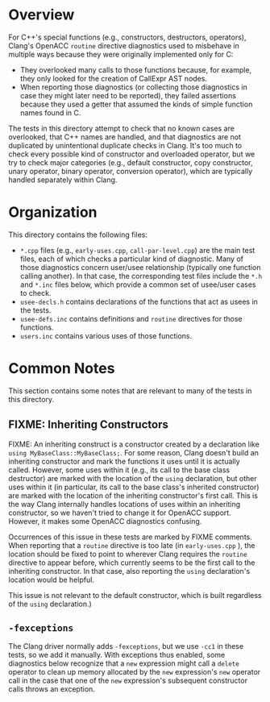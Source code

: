 # Overview

For C++'s special functions (e.g., constructors, destructors, operators),
Clang's OpenACC `routine` directive diagnostics used to misbehave in multiple
ways because they were originally implemented only for C:

* They overlooked many calls to those functions because, for example, they only
  looked for the creation of CallExpr AST nodes.
* When reporting those diagnostics (or collecting those diagnostics in case they
  might later need to be reported), they failed assertions because they used a
  getter that assumed the kinds of simple function names found in C.

The tests in this directory attempt to check that no known cases are overlooked,
that C++ names are handled, and that diagnostics are not duplicated by
unintentional duplicate checks in Clang.  It's too much to check every possible
kind of constructor and overloaded operator, but we try to check major
categories (e.g., default constructor, copy constructor, unary operator, binary
operator, conversion operator), which are typically handled separately within
Clang.

# Organization

This directory contains the following files:

* `*.cpp` files (e.g., `early-uses.cpp`, `call-par-level.cpp`) are the main
  test files, each of which checks a particular kind of diagnostic.  Many of
  those diagnostics concern user/usee relationship (typically one function
  calling another).  In that case, the corresponding test files include the
  `*.h` and `*.inc` files below, which provide a common set of usee/user cases
  to check.
* `usee-decls.h` contains declarations of the functions that act as usees in
  the tests.
* `usee-defs.inc` contains definitions and `routine` directives for those
  functions.
* `users.inc` contains various uses of those functions.

# Common Notes

This section contains some notes that are relevant to many of the tests in this directory.

## FIXME: Inheriting Constructors

FIXME: An inheriting construct is a constructor created by a declaration like
`using MyBaseClass::MyBaseClass;`.  For some reason, Clang doesn't build an
inheriting constructor and mark the functions it uses until it is actually
called.  However, some uses within it (e.g., its call to the base class
destructor) are marked with the location of the `using` declaration, but other
uses within it (in particular, its call to the base class's inherited
constructor) are marked with the location of the inheriting constructor's first
call.  This is the way Clang internally handles locations of uses within an
inheriting constructor, so we haven't tried to change it for OpenACC support.
However, it makes some OpenACC diagnostics confusing.

Occurrences of this issue in these tests are marked by FIXME comments.  When
reporting that a `routine` directive is too late (in `early-uses.cpp` ), the
location should be fixed to point to wherever Clang requires the `routine`
directive to appear before, which currently seems to be the first call to the
inheriting constructor.  In that case, also reporting the `using` declaration's
location would be helpful.

This issue is not relevant to the default constructor, which is built regardless
of the `using` declaration.)

## `-fexceptions`

The Clang driver normally adds `-fexceptions`, but we use `-cc1` in these tests,
so we add it manually.  With exceptions thus enabled, some diagnostics below
recognize that a `new` expression might call a `delete` operator to clean up
memory allocated by the `new` expression's `new` operator call in the case that
one of the `new` expression's subsequent constructor calls throws an exception.
